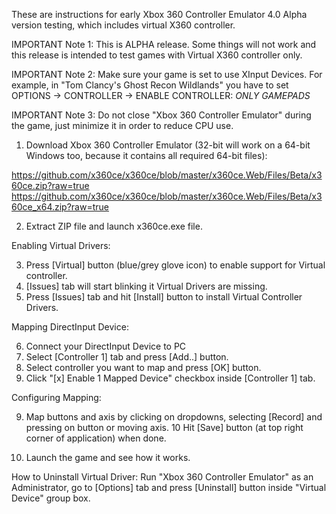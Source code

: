 These are instructions for early Xbox 360 Controller Emulator 4.0 Alpha version testing, which includes virtual X360 controller.

IMPORTANT Note 1: This is ALPHA release. Some things will not work and this release is intended to test games with Virtual X360 controller only.

IMPORTANT Note 2: Make sure your game is set to use XInput Devices. For example, in "Tom Clancy's Ghost Recon Wildlands" you have to set 
OPTIONS -> CONTROLLER -> ENABLE CONTROLLER: *ONLY GAMEPADS*

IMPORTANT Note 3: Do not close "Xbox 360 Controller Emulator" during the game, just minimize it in order to reduce CPU use.

1. Download Xbox 360 Controller Emulator (32-bit will work on a 64-bit Windows too, because it contains all required 64-bit files):

https://github.com/x360ce/x360ce/blob/master/x360ce.Web/Files/Beta/x360ce.zip?raw=true
https://github.com/x360ce/x360ce/blob/master/x360ce.Web/Files/Beta/x360ce_x64.zip?raw=true

2. Extract ZIP file and launch x360ce.exe file.

Enabling Virtual Drivers:

3. Press [Virtual] button (blue/grey glove icon) to enable support for Virtual controller.
4. [Issues] tab will start blinking it Virtual Drivers are missing.
5. Press [Issues] tab and hit [Install] button to install Virtual Controller Drivers.

Mapping DirectInput Device:

6. Connect your DirectInput Device to PC
7. Select [Controller 1] tab and press [Add..] button.
8. Select controller you want to map and press [OK] button.
9. Click "[x] Enable 1 Mapped Device" checkbox inside [Controller 1] tab.

Configuring Mapping:

9. Map buttons and axis by clicking on dropdowns, selecting [Record] and pressing on button or moving axis.
10 Hit [Save] button (at top right corner of application) when done.

11. Launch the game and see how it works.

How to Uninstall Virtual Driver: Run "Xbox 360 Controller Emulator" as an Administrator, go to [Options] tab and press [Uninstall] button inside "Virtual Device" group box.
